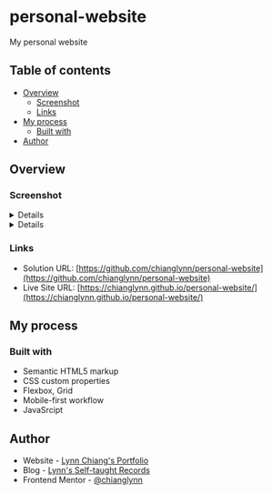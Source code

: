 # personal-website
 My personal website

## Table of contents

- [Overview](#overview)
  - [Screenshot](#screenshot)
  - [Links](#links)
- [My process](#my-process)
  - [Built with](#built-with)
- [Author](#author)

## Overview

### Screenshot

<details>
![img](https://github.com/chianglynn/personal-website/blob/main/src/screenshot/screenshot-mobile.jpeg?raw=true)
</details>

<details>
![img](https://github.com/chianglynn/personal-website/blob/main/src/screenshot/screenshot-desktop.jpeg?raw=true)
</details>

### Links

- Solution URL: [https://github.com/chianglynn/personal-website](https://github.com/chianglynn/personal-website)
- Live Site URL: [https://chianglynn.github.io/personal-website/](https://chianglynn.github.io/personal-website/)

## My process

### Built with

- Semantic HTML5 markup
- CSS custom properties
- Flexbox, Grid
- Mobile-first workflow
- JavaSrcipt

## Author

- Website - [Lynn Chiang's Portfolio](https://chianglynn.github.io/personal-website/)
- Blog - [Lynn's Self-taught Records](https://lynnchiang.wordpress.com/)
- Frontend Mentor - [@chianglynn](https://www.frontendmentor.io/profile/chianglynn)